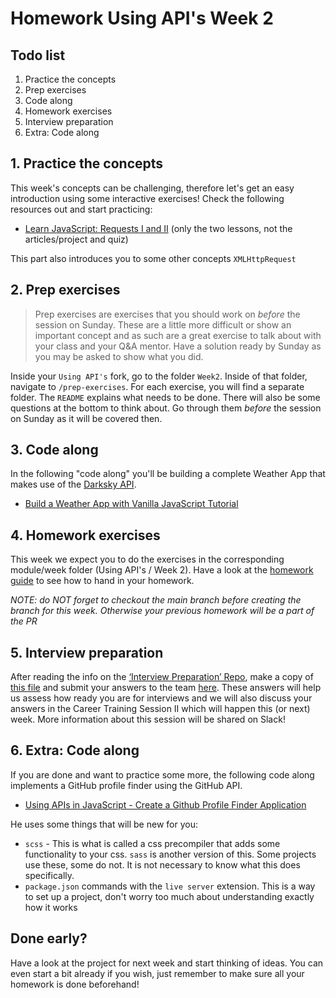 # Homework Using API's Week 2

## **Todo list**

1. Practice the concepts
2. Prep exercises
3. Code along
4. Homework exercises
5. Interview preparation
6. Extra: Code along

## **1. Practice the concepts**

This week's concepts can be challenging, therefore let's get an easy introduction using some interactive exercises! Check the following resources out and start practicing:

- [Learn JavaScript: Requests I and II](https://www.codecademy.com/learn/learn-intermediate-javascript/modules/intermediate-javascript-requests) (only the two lessons, not the articles/project and quiz)

This part also introduces you to some other concepts `XMLHttpRequest`

## **2. Prep exercises**

> Prep exercises are exercises that you should work on _before_ the session on Sunday. These are a little more difficult or show an important concept and as such are a great exercise to talk about with your class and your Q&A mentor. Have a solution ready by Sunday as you may be asked to show what you did.

Inside your `Using API's` fork, go to the folder `Week2`. Inside of that folder, navigate to `/prep-exercises`. For each exercise, you will find a separate folder. The `README` explains what needs to be done. There will also be some questions at the bottom to think about. Go through them _before_ the session on Sunday as it will be covered then.

## **3. Code along**

In the following "code along" you'll be building a complete Weather App that makes use of the [Darksky API](https://darksky.net).

- [Build a Weather App with Vanilla JavaScript Tutorial](https://www.youtube.com/watch?v=wPElVpR1rwA)

## **4. Homework exercises**

This week we expect you to do the exercises in the corresponding module/week folder (Using API's / Week 2). Have a look at the [homework guide](https://github.com/HackYourFuture/UsingAPIs/blob/main/homework-handin-guide.md) to see how to hand in your homework.

*NOTE: do NOT forget to checkout the main branch before creating the branch for this week. Otherwise your previous homework will be a part of the PR*

## **5. Interview preparation**

After reading the info on the [‘Interview Preparation’ Repo](https://github.com/HackYourFuture/interviewpreparation), make a copy of [this file](https://docs.google.com/document/u/2/d/114rTGS4eG6tpkrMAyVIdvgTrnpmkRL6ax_smkw1B0HI/copy) and submit your answers to the team [here](https://hackyourfuture.typeform.com/to/s6zYAugm). These answers will help us assess how ready you are for interviews and we will also discuss your answers in the Career Training Session II which will happen this (or next) week. More information about this session will be shared on Slack!

## **6. Extra: Code along**

If you are done and want to practice some more, the following code along implements a GitHub profile finder using the GitHub API.

- [Using APIs in JavaScript - Create a Github Profile Finder Application](https://www.youtube.com/watch?v=sJspH620ZsU)

He uses some things that will be new for you:
- `scss` - This is what is called a css precompiler that adds some functionality to your css. `sass` is another version of this. Some projects use these, some do not. It is not necessary to know what this does specifically.
- `package.json` commands with the `live server` extension. This is a way to set up a project, don't worry too much about understanding exactly how it works

## Done early?

Have a look at the project for next week and start thinking of ideas. You can even start a bit already if you wish, just remember to make sure all your homework is done beforehand!
